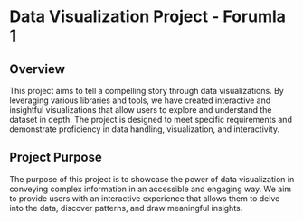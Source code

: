 # Data Visualization Project - Forumla 1

## Overview

This project aims to tell a compelling story through data visualizations. By leveraging various libraries and tools, we have created interactive and insightful visualizations that allow users to explore and understand the dataset in depth. The project is designed to meet specific requirements and demonstrate proficiency in data handling, visualization, and interactivity.

## Project Purpose

The purpose of this project is to showcase the power of data visualization in conveying complex information in an accessible and engaging way. We aim to provide users with an interactive experience that allows them to delve into the data, discover patterns, and draw meaningful insights.